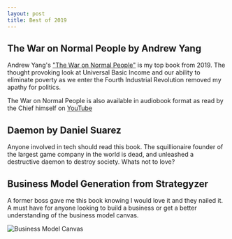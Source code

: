 ```yaml
---
layout: post
title: Best of 2019
---
```


## The War on Normal People by Andrew Yang

Andrew Yang's ["The War on Normal People"](https://en.wikipedia.org/wiki/The_War_on_Normal_People) is my top book from 2019. The thought provoking look at Universal Basic Income and our ability to eliminate poverty as we enter the Fourth Industrial Revolution removed my apathy for politics.  

The War on Normal People is also available in audiobook format as read by the Chief himself on [YouTube](https://www.youtube.com/watch?v=3PCbITvaRgg&list=PLxSX6ZK-E_wXGluo48dGxKN0ZvQi2qWS1&index=2&t=0s)

## Daemon by Daniel Suarez

Anyone involved in tech should read this book. The squillionaire founder of the largest game company in the world is dead, and unleashed a destructive daemon to destroy society. Whats not to love? 

## Business Model Generation from Strategyzer

A former boss gave me this book knowing I would love it and they nailed it. A must have for anyone looking to build a business or get a better understanding of the business model canvas.

![Business Model Canvas](https://www.smartinsights.com/wp-content/uploads/2013/05/online-startup-business-model-template.jpg "Business Model Canvas")
